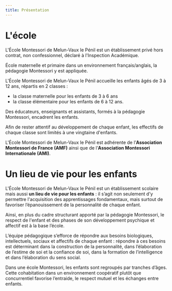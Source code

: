 ```yaml
---
title: Présentation
---
```


# L'école

L'École Montessori de Melun-Vaux le Pénil est un établissement privé hors contrat, non confessionnel, déclaré à l'Inspection Académique.

École maternelle et primaire dans un environnement français/anglais, la pédagogie Montessori y est appliquée.

L'École Montessori de Melun-Vaux le Pénil accueille les enfants âgés de 3 à 12 ans, répartis en 2 classes :
-  la classe maternelle pour les enfants de 3 à 6 ans
-  la classe élémentaire pour les enfants de 6 à 12 ans.

Des éducateurs, enseignants et assistants, formés à la pédagogie Montessori, encadrent les enfants.

Afin de rester attentif au développement de chaque enfant, les effectifs de chaque classe sont limités à une vingtaine d'enfants.

L'École Montessori de Melun-Vaux le Pénil est adhérente de l’**Association Montessori de France (AMF)** ainsi que de l’**Association Montessori Internationale (AMI)**.

# Un lieu de vie pour les enfants

L'École Montessori de Melun-Vaux le Pénil est un établissement scolaire mais aussi **un lieu de vie pour les enfants** : il s’agit  non seulement d’y permettre l'acquisition des apprentissages fondamentaux, mais surtout de favoriser l’épanouissement de la personnalité de chaque enfant.

Ainsi, en plus du cadre structurant apporté par la pédagogie Montessori, le respect de l'enfant et des phases de son développement psychique et affectif est à la base l’école.

L’équipe pédagogique s’efforce de répondre aux besoins biologiques, intellectuels, sociaux et affectifs de chaque enfant : répondre à ces besoins est déterminant dans la construction de la personnalité, dans l’élaboration de l’estime de soi et la confiance de soi, dans la formation de l’intelligence et dans l’élaboration du sens social.

Dans une école Montessori, les enfants sont regroupés par tranches d’âges. Cette cohabitation dans un environnement coopératif plutôt que concurrentiel favorise l’entraide, le respect mutuel et les échanges entre enfants.
